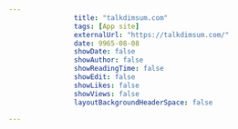---
                title: "talkdimsum.com"
                tags: [App site]
                externalUrl: "https://talkdimsum.com/"
                date: 9965-08-08
                showDate: false
                showAuthor: false
                showReadingTime: false
                showEdit: false
                showLikes: false
                showViews: false
                layoutBackgroundHeaderSpace: false
                ---
